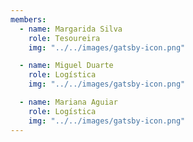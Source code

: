 ```yaml
---
members:
  - name: Margarida Silva
    role: Tesoureira
    img: "../../images/gatsby-icon.png"

  - name: Miguel Duarte
    role: Logística
    img: "../../images/gatsby-icon.png"

  - name: Mariana Aguiar
    role: Logística
    img: "../../images/gatsby-icon.png"
---
```


